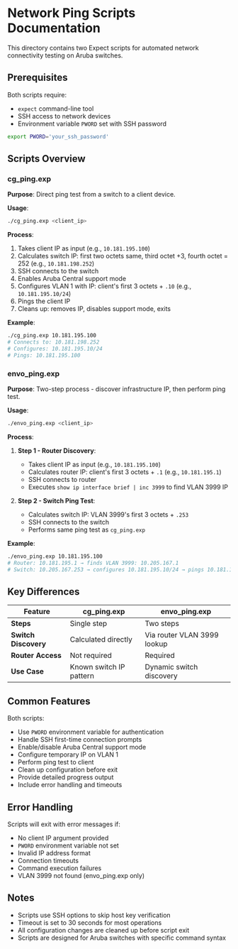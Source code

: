 # Network Ping Scripts Documentation

This directory contains two Expect scripts for automated network connectivity testing on Aruba switches.

## Prerequisites

Both scripts require:
- `expect` command-line tool
- SSH access to network devices
- Environment variable `PWORD` set with SSH password

```bash
export PWORD='your_ssh_password'
```

## Scripts Overview

### cg_ping.exp

**Purpose**: Direct ping test from a switch to a client device.

**Usage**:
```bash
./cg_ping.exp <client_ip>
```

**Process**:
1. Takes client IP as input (e.g., `10.181.195.100`)
2. Calculates switch IP: first two octets same, third octet +3, fourth octet = 252 (e.g., `10.181.198.252`)
3. SSH connects to the switch
4. Enables Aruba Central support mode
5. Configures VLAN 1 with IP: client's first 3 octets + `.10` (e.g., `10.181.195.10/24`)
6. Pings the client IP
7. Cleans up: removes IP, disables support mode, exits

**Example**:
```bash
./cg_ping.exp 10.181.195.100
# Connects to: 10.181.198.252
# Configures: 10.181.195.10/24
# Pings: 10.181.195.100
```

### envo_ping.exp

**Purpose**: Two-step process - discover infrastructure IP, then perform ping test.

**Usage**:
```bash
./envo_ping.exp <client_ip>
```

**Process**:
1. **Step 1 - Router Discovery**:
   - Takes client IP as input (e.g., `10.181.195.100`)
   - Calculates router IP: client's first 3 octets + `.1` (e.g., `10.181.195.1`)
   - SSH connects to router
   - Executes `show ip interface brief | inc 3999` to find VLAN 3999 IP

2. **Step 2 - Switch Ping Test**:
   - Calculates switch IP: VLAN 3999's first 3 octets + `.253`
   - SSH connects to the switch
   - Performs same ping test as `cg_ping.exp`

**Example**:
```bash
./envo_ping.exp 10.181.195.100
# Router: 10.181.195.1 → finds VLAN 3999: 10.205.167.1
# Switch: 10.205.167.253 → configures 10.181.195.10/24 → pings 10.181.195.100
```

## Key Differences

| Feature | cg_ping.exp | envo_ping.exp |
|---------|-------------|---------------|
| **Steps** | Single step | Two steps |
| **Switch Discovery** | Calculated directly | Via router VLAN 3999 lookup |
| **Router Access** | Not required | Required |
| **Use Case** | Known switch IP pattern | Dynamic switch discovery |

## Common Features

Both scripts:
- Use `PWORD` environment variable for authentication
- Handle SSH first-time connection prompts
- Enable/disable Aruba Central support mode
- Configure temporary IP on VLAN 1
- Perform ping test to client
- Clean up configuration before exit
- Provide detailed progress output
- Include error handling and timeouts

## Error Handling

Scripts will exit with error messages if:
- No client IP argument provided
- `PWORD` environment variable not set
- Invalid IP address format
- Connection timeouts
- Command execution failures
- VLAN 3999 not found (envo_ping.exp only)

## Notes

- Scripts use SSH options to skip host key verification
- Timeout is set to 30 seconds for most operations
- All configuration changes are cleaned up before script exit
- Scripts are designed for Aruba switches with specific command syntax
